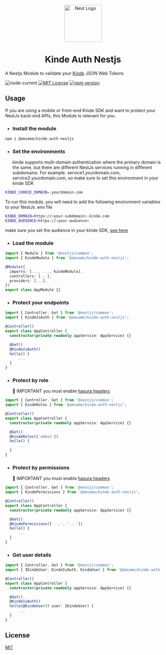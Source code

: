 <p align="center">
  <a href="https://nestjs.com/" target="blank"><img src="https://nestjs.com/img/logo-small.svg" width="120" alt="Nest Logo" /></a>
</p>
<p align="center">
<h1 align="center"> Kinde Auth Nestjs</h1>

A Nestjs Module to validate your [Kinde](https://kinde.com) JSON Web Tokens

![node-current](https://img.shields.io/node/v/@amsame/kinde-auth-nestjs?style=flat)
[![MIT License](https://img.shields.io/badge/License-MIT-green.svg)](https://choosealicense.com/licenses/mit/)
[![npm version](https://badge.fury.io/js/@amsame%2Fkinde-auth-nestjs.svg)](https://badge.fury.io/js/@amsame%2Fkinde-auth-nestjs)

## Usage

If you are using a mobile or front-end Kinde SDK and want to protect your NestJs back-end APIs, this Module is relevant for you.

- ### Install the module

```bash
npm i @amsame/kinde-auth-nestjs
```

- ### Set the environments
  kinde supports multi-domain authentication where the primary domain is the same, but there are different NestJs services running in different subdomains.
  For example. service1.yourdomain.com, service2.yourdomain.com, so make sure to set this environment in your kinde SDK

```bash
KINDE_COOKIE_DOMAIN=.yourdomain.com
```

To run this module, you will need to add the following environment variables to your NestJs .env file

```bash
KINDE_DOMAIN=https://<your-subdomain>.kinde.com
KINDE_AUDIENCE=https://<your-audience>
```

make sure you set the audience in your kinde SDK, [see here](docs/audience.md)

- ### Load the module

```ts
import { Module } from '@nestjs/common';
import { KindeModule } from '@amsame/kinde-auth-nestjs';

@Module({
  imports: [..., ..., KindeModule],
  controllers: [...],
  providers: [...],
})
export class AppModule {}
```

- ### Protect your endpoints

```ts
import { Controller, Get } from '@nestjs/common';
import { KindeIsAuth } from '@amsame/kinde-auth-nestjs';

@Controller()
export class AppController {
  constructor(private readonly appService: AppService) {}

  @Get()
  @KindeIsAuth()
  hello() {
      ...
  }
}
```

- ### Protect by role
  🔴 IMPORTANT
  you must enable [hasura headers](docs/hasura.md)

```ts
import { Controller, Get } from '@nestjs/common';
import { KindeRoles } from '@amsame/kinde-auth-nestjs';

@Controller()
export class AppController {
  constructor(private readonly appService: AppService) {}

  @Get()
  @KindeRoles(['admin'])
  hello() {
      ...
  }
}
```

- ### Protect by permissions
  🔴 IMPORTANT
  you must enable [hasura headers](docs/hasura.md)

```ts
import { Controller, Get } from '@nestjs/common';
import { KindePermissions } from '@amsame/kinde-auth-nestjs';

@Controller()
export class AppController {
  constructor(private readonly appService: AppService) {}

  @Get()
  @KindePermissions(['...', '...'])
  hello() {
      ...
  }
}
```

- ### Get user details

```ts
import { Controller, Get } from '@nestjs/common';
import { IKindeUser, KindeIsAuth, KindeUser } from '@amsame/kinde-auth-nestjs';

@Controller()
export class AppController {
  constructor(private readonly appService: AppService) {}

  @Get()
  @KindeIsAuth()
  hello(@KindeUser() user: IKindeUser) {
      ...
  }
}
```

## License

[MIT](https://choosealicense.com/licenses/mit/)
